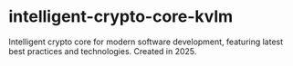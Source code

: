 # intelligent-crypto-core-kvlm
Intelligent crypto core for modern software development, featuring latest best practices and technologies. Created in 2025.
